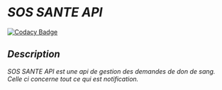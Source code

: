 # _SOS SANTE API_

[![Codacy Badge](https://api.codacy.com/project/badge/Grade/39e495bb97884b169bc8d5e996693c69)](https://app.codacy.com/app/ndoyeahmed/sos_sante_api?utm_source=github.com&utm_medium=referral&utm_content=ndoyeahmed/sos_sante_api&utm_campaign=Badge_Grade_Dashboard)

## _Description_

_SOS SANTE API est une api de gestion des demandes de don de sang._
_Celle ci concerne tout ce qui est notification._ 
